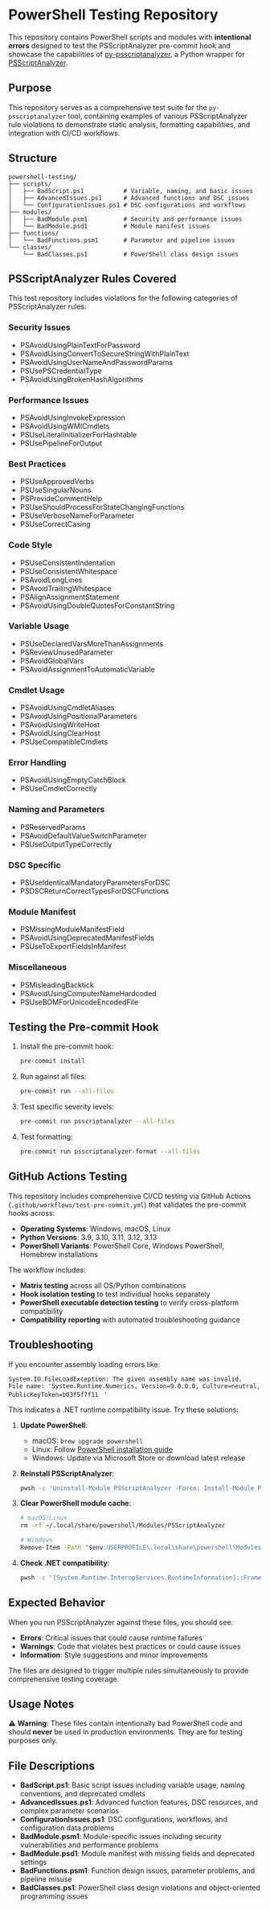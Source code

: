 # PowerShell Testing Repository

This repository contains PowerShell scripts and modules with **intentional errors** designed to test the PSScriptAnalyzer pre-commit hook and showcase the capabilities of [py-psscriptanalyzer](https://github.com/thetestlabs/py-psscriptanalyzer), a Python wrapper for [PSScriptAnalyzer](https://github.com/PowerShell/PSScriptAnalyzer).

## Purpose

This repository serves as a comprehensive test suite for the `py-psscriptanalyzer` tool, containing examples of various PSScriptAnalyzer rule violations to demonstrate static analysis, formatting capabilities, and integration with CI/CD workflows.

## Structure

```
powershell-testing/
├── scripts/
│   ├── BadScript.ps1           # Variable, naming, and basic issues
│   ├── AdvancedIssues.ps1      # Advanced functions and DSC issues  
│   └── ConfigurationIssues.ps1 # DSC configurations and workflows
├── modules/
│   ├── BadModule.psm1          # Security and performance issues
│   └── BadModule.psd1          # Module manifest issues
├── functions/
│   └── BadFunctions.psm1       # Parameter and pipeline issues
└── classes/
    └── BadClasses.ps1          # PowerShell class design issues
```

## PSScriptAnalyzer Rules Covered

This test repository includes violations for the following categories of PSScriptAnalyzer rules:

### Security Issues

- PSAvoidUsingPlainTextForPassword
- PSAvoidUsingConvertToSecureStringWithPlainText
- PSAvoidUsingUserNameAndPasswordParams
- PSUsePSCredentialType
- PSAvoidUsingBrokenHashAlgorithms

### Performance Issues

- PSAvoidUsingInvokeExpression
- PSAvoidUsingWMICmdlets
- PSUseLiteralInitializerForHashtable
- PSUsePipelineForOutput

### Best Practices

- PSUseApprovedVerbs
- PSUseSingularNouns
- PSProvideCommentHelp
- PSUseShouldProcessForStateChangingFunctions
- PSUseVerboseNameForParameter
- PSUseCorrectCasing

### Code Style

- PSUseConsistentIndentation
- PSUseConsistentWhitespace
- PSAvoidLongLines
- PSAvoidTrailingWhitespace
- PSAlignAssignmentStatement
- PSAvoidUsingDoubleQuotesForConstantString

### Variable Usage

- PSUseDeclaredVarsMoreThanAssignments
- PSReviewUnusedParameter
- PSAvoidGlobalVars
- PSAvoidAssignmentToAutomaticVariable

### Cmdlet Usage

- PSAvoidUsingCmdletAliases
- PSAvoidUsingPositionalParameters
- PSAvoidUsingWriteHost
- PSAvoidUsingClearHost
- PSUseCompatibleCmdlets

### Error Handling

- PSAvoidUsingEmptyCatchBlock
- PSUseCmdletCorrectly

### Naming and Parameters

- PSReservedParams
- PSAvoidDefaultValueSwitchParameter
- PSUseOutputTypeCorrectly

### DSC Specific

- PSUseIdenticalMandatoryParametersForDSC
- PSDSCReturnCorrectTypesForDSCFunctions

### Module Manifest

- PSMissingModuleManifestField
- PSAvoidUsingDeprecatedManifestFields
- PSUseToExportFieldsInManifest

### Miscellaneous

- PSMisleadingBacktick
- PSAvoidUsingComputerNameHardcoded
- PSUseBOMForUnicodeEncodedFile

## Testing the Pre-commit Hook

1. Install the pre-commit hook:

   ```bash
   pre-commit install
   ```

2. Run against all files:

   ```bash
   pre-commit run --all-files
   ```

3. Test specific severity levels:

   ```bash
   pre-commit run psscriptanalyzer --all-files
   ```

4. Test formatting:

   ```bash
   pre-commit run psscriptanalyzer-format --all-files
   ```

## GitHub Actions Testing

This repository includes comprehensive CI/CD testing via GitHub Actions (`.github/workflows/test-pre-commit.yml`) that validates the pre-commit hooks across:

- **Operating Systems**: Windows, macOS, Linux
- **Python Versions**: 3.9, 3.10, 3.11, 3.12, 3.13
- **PowerShell Variants**: PowerShell Core, Windows PowerShell, Homebrew installations

The workflow includes:

- **Matrix testing** across all OS/Python combinations
- **Hook isolation testing** to test individual hooks separately
- **PowerShell executable detection testing** to verify cross-platform compatibility
- **Compatibility reporting** with automated troubleshooting guidance

## Troubleshooting

If you encounter assembly loading errors like:

```text
System.IO.FileLoadException: The given assembly name was invalid.
File name: 'System.Runtime.Numerics, Version=9.0.0.0, Culture=neutral, PublicKeyToken=b03f5f7f11ﾠ'
```

This indicates a .NET runtime compatibility issue. Try these solutions:

1. **Update PowerShell**:
   - macOS: `brew upgrade powershell`
   - Linux: Follow [PowerShell installation guide](https://docs.microsoft.com/en-us/powershell/scripting/install/installing-powershell-on-linux)
   - Windows: Update via Microsoft Store or download latest release

2. **Reinstall PSScriptAnalyzer**:

   ```bash
   pwsh -c 'Uninstall-Module PSScriptAnalyzer -Force; Install-Module PSScriptAnalyzer -Force'
   ```

3. **Clear PowerShell module cache**:

   ```bash
   # macOS/Linux
   rm -rf ~/.local/share/powershell/Modules/PSScriptAnalyzer
   
   # Windows
   Remove-Item -Path "$env:USERPROFILE\.local\share\powershell\Modules\PSScriptAnalyzer" -Recurse -Force
   ```

4. **Check .NET compatibility**:

   ```bash
   pwsh -c '[System.Runtime.InteropServices.RuntimeInformation]::FrameworkDescription'
   ```

## Expected Behavior

When you run PSScriptAnalyzer against these files, you should see:

- **Errors**: Critical issues that could cause runtime failures
- **Warnings**: Code that violates best practices or could cause issues
- **Information**: Style suggestions and minor improvements

The files are designed to trigger multiple rules simultaneously to provide comprehensive testing coverage.

## Usage Notes

⚠️ **Warning**: These files contain intentionally bad PowerShell code and should **never** be used in production environments. They are for testing purposes only.

## File Descriptions

- **BadScript.ps1**: Basic script issues including variable usage, naming conventions, and deprecated cmdlets
- **AdvancedIssues.ps1**: Advanced function features, DSC resources, and complex parameter scenarios  
- **ConfigurationIssues.ps1**: DSC configurations, workflows, and configuration data problems
- **BadModule.psm1**: Module-specific issues including security vulnerabilities and performance problems
- **BadModule.psd1**: Module manifest with missing fields and deprecated settings
- **BadFunctions.psm1**: Function design issues, parameter problems, and pipeline misuse
- **BadClasses.ps1**: PowerShell class design violations and object-oriented programming issues
